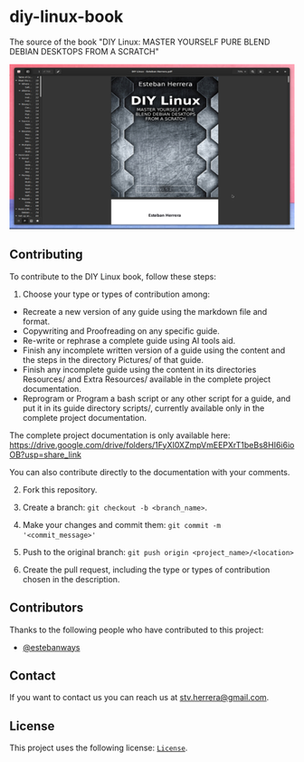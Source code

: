 # diy-linux-book
The source of the book "DIY Linux: MASTER YOURSELF PURE BLEND DEBIAN DESKTOPS FROM A SCRATCH"

<img alt="Neovim" src="./screenshots/cover.png?raw=true" width="550" height="291" />

## Contributing

To contribute to the DIY Linux book, follow these steps:

1. Choose your type or types of contribution among:
* Recreate a new version of any guide using the markdown file and format.
* Copywriting and Proofreading on any specific guide.
* Re-write or rephrase a complete guide using AI tools aid.
* Finish any incomplete written version of a guide using the content and the steps in the directory Pictures/ of that guide.
* Finish any incomplete guide using the content in its directories Resources/ and Extra Resources/ available in the complete project documentation.
* Reprogram or Program a bash script or any other script for a guide, and put it in its guide directory scripts/, currently available only in the complete project documentation.

The complete project documentation is only available here:
<https://drive.google.com/drive/folders/1FyXI0XZmpVmEEPXrT1beBs8HI6i6ioOB?usp=share_link>

You can also contribute directly to the documentation with your comments.

2. Fork this repository.

3. Create a branch: `git checkout -b <branch_name>`.

4. Make your changes and commit them: `git commit -m '<commit_message>'`

4. Push to the original branch: `git push origin <project_name>/<location>`

5. Create the pull request, including the type or types of contribution chosen in the description.

## Contributors

Thanks to the following people who have contributed to this project:

* [@estebanways](https://github.com/estebanways)

## Contact

If you want to contact us you can reach us at <stv.herrera@gmail.com>.

## License

This project uses the following license: [`License`](./LICENSE).

